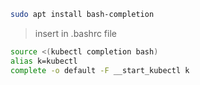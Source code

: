 ```bash
sudo apt install bash-completion
```

> insert in .bashrc file

```bash
source <(kubectl completion bash)
alias k=kubectl
complete -o default -F __start_kubectl k
```
